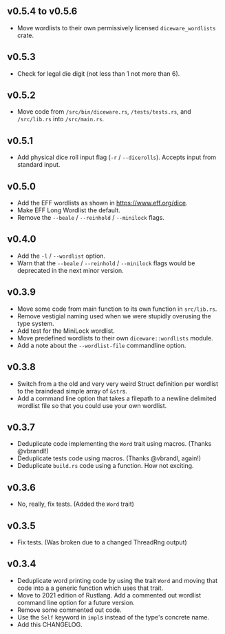 ## v0.5.4 to v0.5.6

* Move wordlists to their own permissively licensed `diceware_wordlists` crate.

## v0.5.3

* Check for legal die digit (not less than 1 not more than 6).

## v0.5.2

* Move code from `/src/bin/diceware.rs`, `/tests/tests.rs`, and `/src/lib.rs` into `/src/main.rs`.

## v0.5.1

* Add physical dice roll input flag (`-r` / `--dicerolls`). Accepts input from standard input.

## v0.5.0

* Add the EFF wordlists as shown in <https://www.eff.org/dice>.
* Make EFF Long Wordlist the default.
* Remove the `--beale` / `--reinhold` / `--minilock` flags.

## v0.4.0

* Add the `-l` / `--wordlist` option.
* Warn that the `--beale` / `--reinhold` / `--minilock` flags would be deprecated in the next minor version.

## v0.3.9

* Move some code from main function to its own function in `src/lib.rs`.
* Remove vestigial naming used when we were stupidly overusing the type system.
* Add test for the MiniLock wordlist.
* Move predefined wordlists to their own `diceware::wordlists` module.
* Add a note about the `--wordlist-file` commandline option.

## v0.3.8

* Switch from a the old and very very weird Struct definition per wordlist to the braindead simple array of `&str`s.
* Add a command line option that takes a filepath to a newline delimited wordlist file so that you could use your own wordlist.

## v0.3.7

* Deduplicate code implementing the `Word` trait using macros. (Thanks @vbrandl!)
* Deduplicate tests code using macros. (Thanks @vbrandl, again!)
* Deduplicate `build.rs` code using a function. How not exciting.

## v0.3.6

* No, really, fix tests. (Added the `Word` trait)

## v0.3.5

* Fix tests. (Was broken due to a changed ThreadRng output)

## v0.3.4

* Deduplicate word printing code by using the trait `Word` and moving that code into a a generic function which uses that trait.
* Move to 2021 edition of Rustlang.  Add a commented out wordlist command line option for a future version.
* Remove some commented out code.
* Use the `Self` keyword in `impl`s instead of the type's concrete name.
* Add this CHANGELOG.
